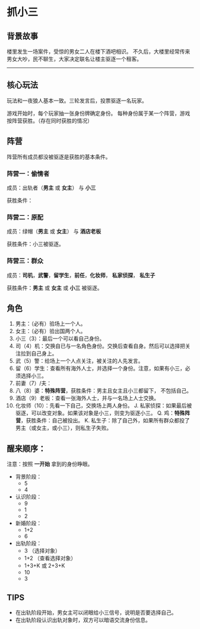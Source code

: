 # 抓小三

## 背景故事

楼里发生一场案件，受惊的男女二人在楼下酒吧相识。
不久后，大楼里经常传来男女大吵，民不聊生，大家决定联名让楼主驱逐一个租客。

---

## 核心玩法

玩法和一夜狼人基本一致。三轮发言后，投票驱逐一名玩家。

游戏开始时，每个玩家抽一张身份牌确定身份。
每种身份属于某一个阵营，游戏按阵营获胜。（存在同时获胜的情况）

## 阵营

阵营所有成员都没被驱逐是获胜的基本条件。

### 阵营一：偷情者

成员：出轨者（**男主** 或 **女主**） 与 **小三**

获胜条件：

### 阵营二：原配

成员：绿帽（**男主** 或 **女主**） 与 **酒店老板**

获胜条件：小三被驱逐。

### 阵营三：群众

成员：**司机**，**武警**，**留学生**，**前任**，**化妆师**， **私家侦探**， **私生子**

获胜条件：**男主** 或 **女主** 或 **小三** 被驱逐。

## 角色

1. 男主：（必有）验场上一个人。
2. 女主：（必有）验出国两个人。
3. 小三（3）：最后一个可以看自己身份。
4. 司（4）机：交换自已与一名角色身份。交换后查看自身。然后可以选择把关注拉到自己身上。
5. 武（5）警：给场上一个人点关注，被关注的人先发言。
6. 留（6）学生：查看所有海外人士，并选择一个身份。注意，如果有小三，必须选择小三。
7. 前妻（7）/夫：
8. 八（8）婆：**特殊阵营**，获胜条件：男主且女主且小三都留下， 不包括自己。
9. 酒店（9）老板：查看一张海外人士，并与一名场上人士交换。
10. 化妆师（10）：先看一下自己，交换场上两人身份。
    J. 私家侦探：如果最后被驱逐，可以改变对象。如果该对象是小三，则变为驱逐小三。
    Q. 鸡：**特殊阵营**，获胜条件：自己被投出。
    K. 私生子：除了自己外，如果所有群众都投了男主（或女主，或小三），则私生子失败。

## 醒来顺序：

注意：按照 **一开始** 拿到的身份睁眼。

- 背景阶段：
  - 5
  - 4
- 认识阶段：
  - 9
  - 1
  - 2
- 新婚阶段：
  - 1+2
  - 6
- 出轨阶段：
  - 3 （选择对象）
  - 1+2 （查看选择对象）
  - 1+3+K 或 2+3+K
  - 10
  - 3

## TIPS

- 在出轨阶段开始，男女主可以闭眼给小三信号，说明是否要选择自己。
- 在出轨阶段认识出轨对象时，双方可以暗语交流身份信息。
